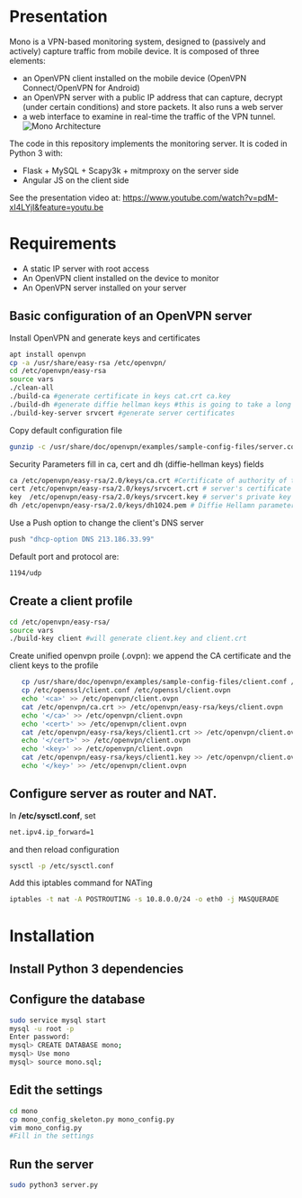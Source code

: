 # Presentation
Mono is a VPN-based monitoring system, designed to (passively and actively) capture traffic from mobile device. It is composed of three elements: 
- an OpenVPN client installed on the mobile device (OpenVPN Connect/OpenVPN for Android)
- an OpenVPN server with a public IP address that can capture, decrypt (under certain conditions)
and store packets. It also runs a web server
- a web interface to examine in real-time the traffic of the VPN tunnel.
![Mono Architecture](https://github.com/gcanal/Mono/blob/master/imgs/use_case_3.png)


The code in this repository implements the monitoring server. It is coded in Python 3 with: 
- Flask + MySQL + Scapy3k + mitmproxy on the server side 
- Angular JS on the client side 


See the presentation video at: https://www.youtube.com/watch?v=pdM-xI4LYjI&feature=youtu.be

# Requirements

- A static IP server with root access
- An OpenVPN client installed on the device to monitor
- An OpenVPN server installed on your server

## Basic configuration of an OpenVPN server
Install OpenVPN and generate keys and certificates
```bash
apt install openvpn
cp -a /usr/share/easy-rsa /etc/openvpn/
cd /etc/openvpn/easy-rsa
source vars
./clean-all
./build-ca #generate certificate in keys cat.crt ca.key
./build-dh #generate diffie hellman keys #this is going to take a long time
./build-key-server srvcert #generate server certificates
```
Copy default configuration file 
```bash
gunzip -c /usr/share/doc/openvpn/examples/sample-config-files/server.conf.gz > /etc/openvpn/server.conf
```
Security Parameters
fill in  ca, cert and dh (diffie-hellman keys) fields
```bash
ca /etc/openvpn/easy-rsa/2.0/keys/ca.crt #Certificate of authority of the server -> Will authentify the client
cert /etc/openvpn/easy-rsa/2.0/keys/srvcert.crt # server's certificate
key  /etc/openvpn/easy-rsa/2.0/keys/srvcert.key # server's private key -> This file should be kept secret
dh /etc/openvpn/easy-rsa/2.0/keys/dh1024.pem # Diffie Hellamn parameters (used to encrypt the session, RSA keypair is used for authentication. 
```
Use a Push option to change the client's DNS server
```bash
push "dhcp-option DNS 213.186.33.99" 
```
Default port and protocol are: 
```bash
1194/udp
```
## Create a client profile
```bash
cd /etc/openvpn/easy-rsa/
source vars
./build-key client #will generate client.key and client.crt
```
Create unified openvpn proile (.ovpn): we append the CA certificate and the client keys to the profile
```bash
   cp /usr/share/doc/openvpn/examples/sample-config-files/client.conf /etc/openvpn/ 
   cp /etc/openssl/client.conf /etc/openssl/client.ovpn
   echo '<ca>' >> /etc/openvpn/client.ovpn
   cat /etc/openvpn/ca.crt >> /etc/openvpn/easy-rsa/keys/client.ovpn
   echo '</ca>' >> /etc/openvpn/client.ovpn
   echo '<cert>' >> /etc/openvpn/client.ovpn
   cat /etc/openvpn/easy-rsa/keys/client1.crt >> /etc/openvpn/client.ovpn
   echo '</cert>' >> /etc/openvpn/client.ovpn
   echo '<key>' >> /etc/openvpn/client.ovpn
   cat /etc/openvpn/easy-rsa/keys/client1.key >> /etc/openvpn/client.ovpn
   echo '</key>' >> /etc/openvpn/client.ovpn
```
## Configure server as router and NAT.

In **/etc/sysctl.conf**, set
```bash
net.ipv4.ip_forward=1
```
and then reload configuration
```bash
sysctl -p /etc/sysctl.conf
```
Add this iptables command for NATing
```bash
iptables -t nat -A POSTROUTING -s 10.8.0.0/24 -o eth0 -j MASQUERADE
```


# Installation

## Install Python 3 dependencies

## Configure the database
```bash
sudo service mysql start
mysql -u root -p 
Enter password: 
mysql> CREATE DATABASE mono;
mysql> Use mono
mysql> source mono.sql;
```
## Edit the settings
```bash
cd mono
cp mono_config_skeleton.py mono_config.py
vim mono_config.py
#Fill in the settings
```

## Run the server
```bash
sudo python3 server.py
```


